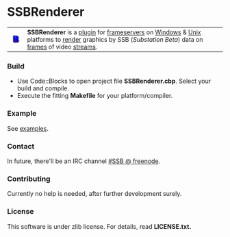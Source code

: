 # SSBRenderer
<table border=0><tr>
<td><img src=src/res/logo.bmp /></td>
<td><b>SSBRenderer</b> is a <a href=http://en.wikipedia.org/wiki/Plug-in_%28computing%29>plugin</a> for <a href=http://en.wikipedia.org/wiki/Frameserver>frameservers</a> on <a href=http://en.wikipedia.org/wiki/Microsoft_Windows>Windows</a> & <a href=http://en.wikipedia.org/wiki/Unix>Unix</a> platforms to <a href=http://en.wikipedia.org/wiki/Rendering_%28computer_graphics%29>render</a> graphics by SSB (<i>Substation Beta</i>) data on <a href=http://en.wikipedia.org/wiki/Film_frame>frames</a> of video <a href=http://en.wikipedia.org/wiki/Streaming_media>streams</a>.</td>
</tr></table>

### Build
* Use Code::Blocks to open project file <b>SSBRenderer.cbp</b>. Select your build and compile.
* Execute the fitting <b>Makefile</b> for your platform/compiler.

### Example
See [examples](examples).

### Contact
In future, there'll be an IRC channel [#SSB @ freenode](irc://#SSB@chat.freenode.net/).

### Contributing
Currently no help is needed, after further development surely.

### License
This software is under zlib license. For details, read <b>LICENSE.txt<b>.